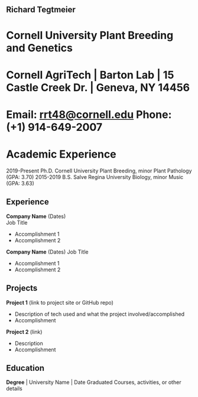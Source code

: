 ## Richard Tegtmeier
# Cornell University Plant Breeding and Genetics
# Cornell AgriTech | Barton Lab | 15 Castle Creek Dr. | Geneva, NY 14456
# Email: rrt48@cornell.edu                                                                      Phone: (+1) 914-649-2007  

# Academic Experience
2019-Present  Ph.D. Cornell University Plant Breeding, minor Plant Pathology (GPA: 3.70)
2015-2019	    B.S. Salve Regina University Biology, minor Music (GPA: 3.63)

## Experience
**Company Name** (Dates)   
Job Title
- Accomplishment 1
- Accomplishment 2  

**Company Name** (Dates)
Job Title
- Accomplishment 1
- Accomplishment 2

## Projects
**Project 1** (link to project site or GitHub repo)  
- Description of tech used and what the project involved/accomplished
- Accomplishment 

**Project 2** (link)
- Description 
- Accomplishment

## Education
**Degree** | University Name | Date Graduated
Courses, activities, or other details
